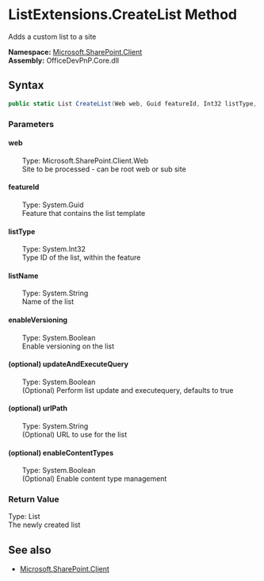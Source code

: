 # ListExtensions.CreateList Method  
Adds a custom list to a site  

**Namespace:** [Microsoft.SharePoint.Client](Microsoft.SharePoint.Client.md)  
**Assembly:** OfficeDevPnP.Core.dll  
## Syntax
```C#
public static List CreateList(Web web, Guid featureId, Int32 listType, String listName, Boolean enableVersioning, Boolean updateAndExecuteQuery, String urlPath, Boolean enableContentTypes)
```
### Parameters
#### web  
&emsp;&emsp;Type: Microsoft.SharePoint.Client.Web  
&emsp;&emsp;Site to be processed - can be root web or sub site  

#### featureId  
&emsp;&emsp;Type: System.Guid  
&emsp;&emsp;Feature that contains the list template  

#### listType  
&emsp;&emsp;Type: System.Int32  
&emsp;&emsp;Type ID of the list, within the feature  

#### listName  
&emsp;&emsp;Type: System.String  
&emsp;&emsp;Name of the list  

#### enableVersioning  
&emsp;&emsp;Type: System.Boolean  
&emsp;&emsp;Enable versioning on the list  

#### (optional) updateAndExecuteQuery  
&emsp;&emsp;Type: System.Boolean  
&emsp;&emsp;(Optional) Perform list update and executequery, defaults to true  

#### (optional) urlPath  
&emsp;&emsp;Type: System.String  
&emsp;&emsp;(Optional) URL to use for the list  

#### (optional) enableContentTypes  
&emsp;&emsp;Type: System.Boolean  
&emsp;&emsp;(Optional) Enable content type management  

### Return Value
Type: List  
The newly created list

## See also
- [Microsoft.SharePoint.Client](Microsoft.SharePoint.Client.md)
